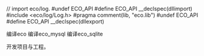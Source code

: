 // import eco/log.
#undef ECO_API
#define ECO_API __declspec(dllimport)
#include <eco/log/Log.h>
#pragma comment(lib, "eco.lib")
#undef ECO_API
#define ECO_API __declspec(dllexport)



编译eco
编译eco_mysql
编译eco_sqlite

开发项目与工程。